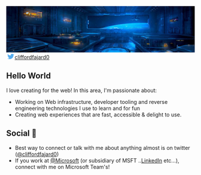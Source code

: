 <img src="./images/banner.jpeg" alt="Clifford Fajardo's Github Cover Image Banner"/>

<br/>

<!-- <b style="font-size: 20px; margin-right: 10px">Social:</b> -->
<a href="https://twitter.com/cliffordfajard0">
    <img src="./images/twitter.png" height="15px" alt="Clifford Fajardo's twitter profile link">cliffordfajard0
</a>

<br/>


## Hello World
I love creating for the web! In this area, I'm passionate about:
- Working on Web infrastructure, developer tooling and reverse engineering technologies I use to learn and for fun
- Creating web experiences that are fast, accessible & delight to use.

## Social 👋 
- Best way to connect or talk with me about anything almost is on twitter ([@cliffordfajard0](https://twitter.com/cliffordfajard0))
- If you work at [@Microsoft](https://github.com/microsoft) (or subsidiary of MSFT ..[LinkedIn](https://github.com/linkedin) etc...), connect with me on Microsoft Team's!

